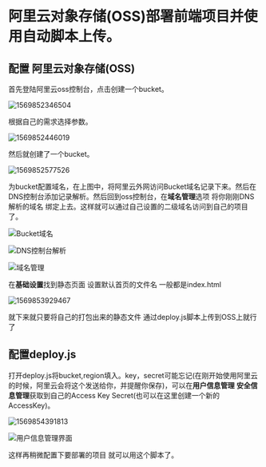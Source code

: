 # 阿里云对象存储(OSS)部署前端项目并使用自动脚本上传。

## 配置 阿里云对象存储(OSS)

首先登陆阿里云oss控制台，点击创建一个bucket。

![1569852346504](http://img.flura.cn/1569852346504.png)



根据自己的需求选择参数。

![1569852446019](http://img.flura.cn/1569852446019.png)



然后就创建了一个bucket。

![1569852577526](http://img.flura.cn/1569852577526.png)



为bucket配置域名，在上图中，将阿里云外网访问Bucket域名记录下来。然后在DNS控制台添加记录解析。然后回到oss控制台，在**域名管理**选项 将你刚刚DNS解析的域名 绑定上去。这样就可以通过自己设置的二级域名访问到自己的项目了。

![Bucket域名](http://img.flura.cn/1569852876717.png)

![DNS控制台解析](C:\Users\32761\AppData\Roaming\Typora\typora-user-images\1569853154407.png)

![域名管理](http://img.flura.cn/1569853473577.png)

在**基础设置**找到静态页面 设置默认首页的文件名 一般都是index.html

![1569853929467](http://img.flura.cn/1569853929467.png)

就下来就只要将自己的打包出来的静态文件 通过deploy.js脚本上传到OSS上就行了



## 配置deploy.js

打开deploy.js将bucket,region填入。key，secret可能忘记(在刚开始使用阿里云的时候，阿里云会将这个发送给你，并提醒你保存)，可以在**用户信息管理** **安全信息管理**获取到自己的Access Key Secret(也可以在这里创建一个新的AccessKey)。

![1569854391813](http://img.flura.cn/1569854391813.png)



![用户信息管理界面](http://img.flura.cn/1569854935227.png)

这样再稍微配置下要部署的项目 就可以用这个脚本了。